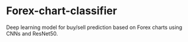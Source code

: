 # Forex-chart-classifier
Deep learning model for buy/sell prediction based on Forex charts using CNNs and ResNet50.
